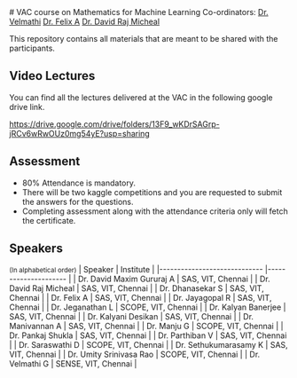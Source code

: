 <body>
# VAC course on Mathematics for Machine Learning
Co-ordinators: 
<!-- Place this tag where you want the button to render. -->
<a class="github-button" href="https://chennai.vit.ac.in/member/dr-velmathi-g/" >Dr. Velmathi</a>
<a class="github-button" href="https://chennai.vit.ac.in/member/dr-a-felix/" >Dr. Felix A</a>
<a class="github-button" href="https://chennai.vit.ac.in/member/dr-david-raj-micheal/" >Dr. David Raj Micheal</a>

This repository contains all materials that are meant to be shared with the participants. 

## Video Lectures

You can find all the lectures delivered at the VAC in the following google drive link.

https://drive.google.com/drive/folders/13F9_wKDrSAGrp-jRCv6wRwOUz0mg54yE?usp=sharing


## Assessment

 - 80% Attendance is mandatory.
 - There will be two kaggle competitions and you are requested to submit the answers for the questions.
  - Completing assessment along with the attendance criteria only will fetch the certificate.

  ## Speakers
<small> (In alphabetical order)</small>
  | Speaker                     	| Institute           	|
|-----------------------------	|---------------------	|
| Dr. David   Maxim Gururaj A 	| SAS, VIT, Chennai   	|
| Dr. David Raj   Micheal     	| SAS, VIT, Chennai   	|
| Dr. Dhanasekar   S          	| SAS, VIT, Chennai   	|
| Dr. Felix A                 	| SAS, VIT, Chennai   	|
| Dr. Jayagopal   R           	| SAS, VIT, Chennai   	|
| Dr. Jeganathan   L          	| SCOPE, VIT, Chennai 	|
| Dr. Kalyan   Banerjee       	| SAS, VIT, Chennai   	|
| Dr. Kalyani   Desikan       	| SAS, VIT, Chennai   	|
| Dr. Manivannan   A          	| SAS, VIT, Chennai   	|
| Dr. Manju G                 	| SCOPE, VIT, Chennai 	|
| Dr. Pankaj   Shukla         	| SAS, VIT, Chennai   	|
| Dr. Parthiban   V           	| SAS, VIT, Chennai   	|
| Dr. Saraswathi   D          	| SCOPE, VIT, Chennai 	|
| Dr.   Sethukumarasamy K     	| SAS, VIT, Chennai   	|
| Dr. Umity   Srinivasa Rao   	| SCOPE, VIT, Chennai 	|
| Dr. Velmathi G              	| SENSE, VIT, Chennai 	|


<!-- Place this tag in your head or just before your close body tag. -->
<script async defer src="https://buttons.github.io/buttons.js"></script>
</body>